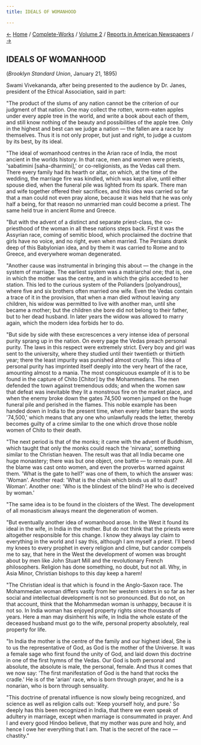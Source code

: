 ```yaml
---
title: IDEALS OF WOMANHOOD

---
```

<div>

[←](the_hindu_way_of_life.htm) [Home](../../../index.htm) /
[Complete-Works](../../complete_works.htm) / [Volume
2](../volume_2_contents.htm) / [Reports in American
Newspapers](reports_in_american_newspapers_contents.htm)
/ [→](true_buddhism.htm)

  

## IDEALS OF WOMANHOOD

(*Brooklyn Standard Union*, January 21, 1895)

Swami Vivekananda, after being presented to the audience by Dr. Janes,
president of the Ethical Association, said in part:

"The product of the slums of any nation cannot be the criterion of our
judgment of that nation. One may collect the rotten, worm-eaten apples
under every apple tree in the world, and write a book about each of
them, and still know nothing of the beauty and possibilities of the
apple tree. Only in the highest and best can we judge a nation — the
fallen are a race by themselves. Thus it is not only proper, but just
and right, to judge a custom by its best, by its ideal.

"The ideal of womanhood centres in the Arian race of India, the most
ancient in the worlds history. In that race, men and women were priests,
'sabatimini \[saha-dharmini\],' or co-religionists, as the Vedas call
them. There every family had its hearth or altar, on which, at the time
of the wedding, the marriage fire was kindled, which was kept alive,
until either spouse died, when the funeral pile was lighted from its
spark. There man and wife together offered their sacrifices, and this
idea was carried so far that a man could not even pray alone, because it
was held that he was only half a being, for that reason no unmarried man
could become a priest. The same held true in ancient Rome and Greece.

"But with the advent of a distinct and separate priest-class, the
co-priesthood of the woman in all these nations steps back. First it was
the Assyrian race, coming of semitic blood, which proclaimed the
doctrine that girls have no voice, and no right, even when married. The
Persians drank deep of this Babylonian idea, and by them it was carried
to Rome and to Greece, and everywhere woman degenerated.

"Another cause was instrumental in bringing this about — the change in
the system of marriage. The earliest system was a matriarchal one; that
is, one in which the mother was the centre, and in which the girls
acceded to her station. This led to the curious system of the Polianders
\[polyandrous\], where five and six brothers often married one wife.
Even the Vedas contain a trace of it in the provision, that when a man
died without leaving any children, his widow was permitted to live with
another man, until she became a mother; but the children she bore did
not belong to their father, but to her dead husband. In later years the
widow was allowed to marry again, which the modern idea forbids her to
do.

"But side by side with these excrescences a very intense idea of
personal purity sprang up in the nation. On every page the Vedas preach
personal purity. The laws in this respect were extremely strict. Every
boy and girl was sent to the university, where they studied until their
twentieth or thirtieth year; there the least impurity was punished
almost cruelly. This idea of personal purity has imprinted itself deeply
into the very heart of the race, amounting almost to a mania. The most
conspicuous example of it is to be found in the capture of Chito
\[Chitor\] by the Mohammedans. The men defended the town against
tremendous odds; and when the women saw that defeat was inevitable they
lit a monstrous fire on the market place, and when the enemy broke down
the gates 74,500 women jumped on the huge funeral pile and perished in
the flames. This noble example has been handed down in India to the
present time, when every letter bears the words '74,500,' which means
that any one who unlawfully reads the letter, thereby becomes guilty of
a crime similar to the one which drove those noble women of Chito to
their death.

"The next period is that of the monks; it came with the advent of
Buddhism, which taught that only the monks could reach the 'nirvana',
something similar to the Christian heaven. The result was that all India
became one huge monastery; there was but one object, one battle — to
remain pure. All the blame was cast onto women, and even the proverbs
warned against them. 'What is the gate to hell?' was one of them, to
which the answer was: 'Woman'. Another read: 'What is the chain which
binds us all to dust? Woman'. Another one: 'Who is the blindest of the
blind? He who is deceived by woman.'

"The same idea is to be found in the cloisters of the West. The
development of all monasticism always meant the degeneration of women.

"But eventually another idea of womanhood arose. In the West it found
its ideal in the wife, in India in the mother. But do not think that the
priests were altogether responsible for this change. I know they always
lay claim to everything in the world and I say this, although I am
myself a priest. I'll bend my knees to every prophet in every religion
and clime, but candor compels me to say, that here in the West the
development of women was brought about by men like John Stuart Mill and
the revolutionary French philosophers. Religion has done something, no
doubt, but not all. Why, in Asia Minor, Christian bishops to this day
keep a harem!

"The Christian ideal is that which is found in the Anglo-Saxon race. The
Mohammedan woman differs vastly from her western sisters in so far as
her social and intellectual development is not so pronounced. But do
not, on that account, think that the Mohammedan woman is unhappy,
because it is not so. In India woman has enjoyed property rights since
thousands of years. Here a man may disinherit his wife, in India the
whole estate of the deceased husband must go to the wife, personal
property absolutely, real property for life.

"In India the mother is the centre of the family and our highest ideal,
She is to us the representative of God, as God is the mother of the
Universe. It was a female sage who first found the unity of God, and
laid down this doctrine in one of the first hymns of the Vedas. Our God
is both personal and absolute, the absolute is male, the personal,
female. And thus it comes that we now say: 'The first manifestation of
God is the hand that rocks the cradle.' He is of the 'arian' race, who
is born through prayer, and he is a nonarian, who is born through
sensuality.

"This doctrine of prenatal influence is now slowly being recognized, and
science as well as religion calls out: 'Keep yourself holy, and pure.'
So deeply has this been recognized in India, that there we even speak of
adultery in marriage, except when marriage is consummated in prayer. And
I and every good Hindoo believe, that my mother was pure and holy, and
hence I owe her everything that I am. That is the secret of the race —
chastity."

</div>
